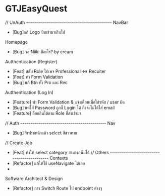 # GTJEasyQuest

// UnAuth -------------------------------------------
NavBar
- [Bug]แก้ Logo บีบเข้ามาเกินไป

Homepage 
- [Bug] จอ Niiki สีอะไร? by cream

Autthentication (Register)
- [Feat] สลับ Role ไปเพจ Professional <=> Recuiter
- [Feat] ทำ Form Validation
- [Bug] แก้ Btn ทั้ง Pro และ Rec


Autthentication (Log In)
- [Feature] ทำ Form Validation & แจ้งเตือนเมื่อใส่รหัส / user ผิด
- [Bug] แค่ใส่ Password ถูกก็ Login ได้ ถึงจะไม่ได้ใส่ email
- [Feature] ล็อกอินได้ตาม Role ที่ส่งเข้ามา

// Auth -------------------------------------------
Nav
- [Bug] รีเฟรชหน้าแล้ว select สีขาวหาย

// Create Job
- [Feat] ทำให้ select category สามารถพืมได้ 
// Others -------------------------------------------
Contexts
- [Refactor] แก้ให้ใช้ useNavigate ได้เลย
- 
Software Architect & Design
- [Refactor] การ Switch Route ไป endpoint ต่างๆ

